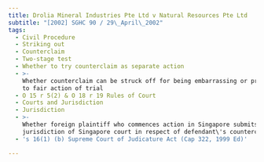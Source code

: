 ```yaml
---
title: Drolia Mineral Industries Pte Ltd v Natural Resources Pte Ltd
subtitle: "[2002] SGHC 90 / 29\_April\_2002"
tags:
  - Civil Procedure
  - Striking out
  - Counterclaim
  - Two-stage test
  - Whether to try counterclaim as separate action
  - >-
    Whether counterclaim can be struck off for being embarrassing or prejudicial
    to fair action of trial
  - O 15 r 5(2) & O 18 r 19 Rules of Court
  - Courts and Jurisdiction
  - Jurisdiction
  - >-
    Whether foreign plaintiff who commences action in Singapore submits to
    jurisdiction of Singapore court in respect of defendant\'s counterclaim
  - 's 16(1) (b) Supreme Court of Judicature Act (Cap 322, 1999 Ed)'

---
```


